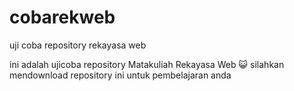 # cobarekweb
uji coba repository rekayasa web

ini adalah ujicoba repository Matakuliah Rekayasa Web
😺
silahkan mendownload repository ini untuk pembelajaran anda
